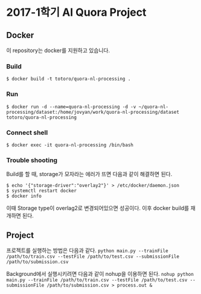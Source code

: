 # 2017-1학기 AI Quora Project

## Docker
이 repository는 docker를 지원하고 있습니다.

### Build
`$ docker build -t totoro/quora-nl-processing .`

### Run
`$ docker run -d --name=quora-nl-processing -d -v ~/quora-nl-processing/dataset:/home/jovyan/work/quora-nl-processing/dataset totoro/quora-nl-processing`

### Connect shell 
`$ docker exec -it quora-nl-processing /bin/bash`

### Trouble shooting
Build를 할 때, storage가 모자라는 에러가 뜨면 다음과 같이 해결하면 된다.

```
$ echo '{"storage-driver":"overlay2"}' > /etc/docker/daemon.json 
$ systemctl restart docker
$ docker info
```

이때 Storage type이 overlag2로 변경되어있으면 성공이다. 이후 docker build를 재개하면 된다.

## Project
프로젝트를 실행하는 방법은 다음과 같다.
`python main.py --trainFile /path/to/train.csv --testFile /path/to/test.csv --submissionFile /path/to/submission.csv`

Background에서 실행시키려면 다음과 같이 nohup을 이용하면 된다.
`nohup python main.py --trainFile /path/to/train.csv --testFile /path/to/test.csv --submissionFile /path/to/submission.csv > process.out &`